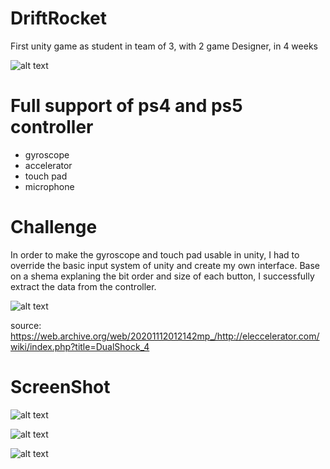 # DriftRocket

First unity game as student in team of 3, with 2 game Designer, in 4 weeks

![alt text](https://github.com/gabrielboisvert/DriftRocket/tree/main/ScreenShot/MainMenu.PNG)

# Full support of ps4 and ps5 controller
- gyroscope
- accelerator
- touch pad
- microphone

# Challenge
In order to make the gyroscope and touch pad usable in unity, I had to override the basic input system of unity and create my own interface.
Base on a shema explaning the bit order and size of each button, I successfully extract the data from the controller.

![alt text](https://github.com/gabrielboisvert/DriftRocket/tree/main/ScreenShot/Data.PNG)

source: https://web.archive.org/web/20201112012142mp_/http://eleccelerator.com/wiki/index.php?title=DualShock_4

# ScreenShot
![alt text](https://github.com/gabrielboisvert/DriftRocket/tree/main/ScreenShot/Control.PNG)

![alt text](https://github.com/gabrielboisvert/DriftRocket/tree/main/ScreenShot/GamePlay.PNG)

![alt text](https://github.com/gabrielboisvert/DriftRocket/tree/main/ScreenShot/Level.PNG)
